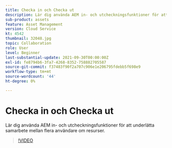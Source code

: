 ```yaml
---
title: Checka in och Checka ut
description: Lär dig använda AEM in- och utcheckningsfunktioner för att underlätta samarbete mellan flera användare om resurser.
sub-product: assets
feature: Asset Management
version: Cloud Service
kt: 4542
thumbnail: 32048.jpg
topic: Collaboration
role: User
level: Beginner
last-substantial-update: 2021-09-30T00:00:00Z
exl-id: fe8794b6-3fa7-4268-8352-758882705587
source-git-commit: f37483f90f2a707c906e1e206795fdebb5f698e9
workflow-type: tm+mt
source-wordcount: '44'
ht-degree: 0%

---
```


# Checka in och Checka ut

Lär dig använda AEM in- och utcheckningsfunktioner för att underlätta samarbete mellan flera användare om resurser.

>[!VIDEO](https://video.tv.adobe.com/v/32048/?quality=12&learn=on&hidetitle=true)
